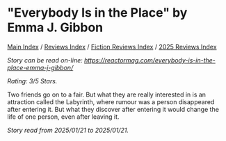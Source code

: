 # "Everybody Is in the Place" by Emma J. Gibbon

[Main Index](../../../README.md) / [Reviews Index](../../README.md) / [Fiction Reviews Index](../README.md) / [2025 Reviews Index](README.md)

*Story can be read on-line: <https://reactormag.com/everybody-is-in-the-place-emma-j-gibbon/>*

*Rating: 3/5 Stars.*

Two friends go on to a fair. But what they are really interested in is an attraction called the Labyrinth, where rumour was a person disappeared after entering it. But what they discover after entering it would change the life of one person, even after leaving it.

*Story read from 2025/01/21 to 2025/01/21.*
